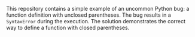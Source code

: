 This repository contains a simple example of an uncommon Python bug: a function definition with unclosed parentheses.  The bug results in a `SyntaxError` during the execution. The solution demonstrates the correct way to define a function with closed parentheses.